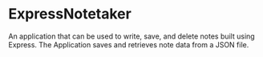 # ExpressNotetaker
An application that can be used to write, save, and delete notes built using Express. The Application saves and retrieves note data from a JSON file.

